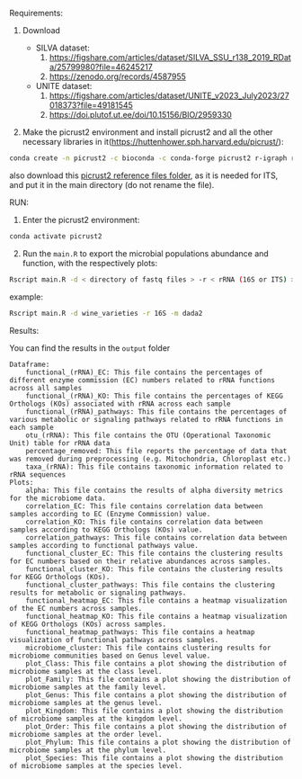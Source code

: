 Requirements:

1) Download 
    - SILVA dataset: 
        1) https://figshare.com/articles/dataset/SILVA_SSU_r138_2019_RData/25799980?file=46245217
        2) https://zenodo.org/records/4587955
    - UNITE dataset: 
        1) https://figshare.com/articles/dataset/UNITE_v2023_July2023/27018373?file=49181545
        2) https://doi.plutof.ut.ee/doi/10.15156/BIO/2959330


2) Make the picrust2 environment and install picrust2 and all the other necessary libraries in it(https://huttenhower.sph.harvard.edu/picrust/):

```bash
conda create -n picrust2 -c bioconda -c conda-forge picrust2 r-igraph r-curl
```

also download this [picrust2 reference files folder](https://github.com/picrust/picrust2/tree/master/picrust2/default_files), as it is needed for ITS, and put it in the main directory (do not rename the file).

RUN:

1) Enter the picrust2 environment:

```bash
conda activate picrust2
```

2) Run the `main.R` to export the microbial populations abundance and function, with the respectively plots:

```bash
Rscript main.R -d < directory of fastq files > -r < rRNA (16S or ITS) > -m < set method to assign taxonomy (dada2 or decipher), default: dada2 >
```
example:

```bash
Rscript main.R -d wine_varieties -r 16S -m dada2
```

Results:

You can find the results in the `output` folder

```
Dataframe:
    functional_(rRNA)_EC: This file contains the percentages of different enzyme commission (EC) numbers related to rRNA functions across all samples
    functional_(rRNA)_KO: This file contains the percentages of KEGG Orthologs (KOs) associated with rRNA across each sample
    functional_(rRNA)_pathways: This file contains the percentages of various metabolic or signaling pathways related to rRNA functions in each sample
    otu_(rRNA): This file contains the OTU (Operational Taxonomic Unit) table for rRNA data
    percentage_removed: This file reports the percentage of data that was removed during preprocessing (e.g. Mitochondria, Chloroplast etc.)
    taxa_(rRNA): This file contains taxonomic information related to rRNA sequences
Plots:
    alpha: This file contains the results of alpha diversity metrics for the microbiome data.
    correlation_EC: This file contains correlation data between samples according to EC (Enzyme Commission) value.
    correlation_KO: This file contains correlation data between samples according to KEGG Orthologs (KOs) value.
    correlation_pathways: This file contains correlation data between samples according to functional pathways value.
    functional_cluster_EC: This file contains the clustering results for EC numbers based on their relative abundances across samples.
    functional_cluster_KO: This file contains the clustering results for KEGG Orthologs (KOs).
    functional_cluster_pathways: This file contains the clustering results for metabolic or signaling pathways.
    functional_heatmap_EC: This file contains a heatmap visualization of the EC numbers across samples.
    functional_heatmap_KO: This file contains a heatmap visualization of KEGG Orthologs (KOs) across samples.
    functional_heatmap_pathways: This file contains a heatmap visualization of functional pathways across samples.
    microbiome_cluster: This file contains clustering results for microbiome communities based on Genus level value.
    plot_Class: This file contains a plot showing the distribution of microbiome samples at the class level.
    plot_Family: This file contains a plot showing the distribution of microbiome samples at the family level.
    plot_Genus: This file contains a plot showing the distribution of microbiome samples at the genus level.
    plot_Kingdom: This file contains a plot showing the distribution of microbiome samples at the kingdom level.
    plot_Order: This file contains a plot showing the distribution of microbiome samples at the order level.
    plot_Phylum: This file contains a plot showing the distribution of microbiome samples at the phylum level.
    plot_Species: This file contains a plot showing the distribution of microbiome samples at the species level.

```